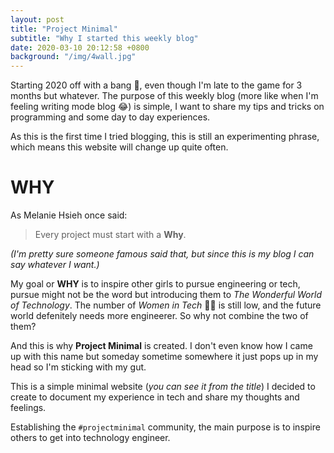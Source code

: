 ```yaml
---
layout: post
title: "Project Minimal"
subtitle: "Why I started this weekly blog"
date: 2020-03-10 20:12:58 +0800
background: "/img/4wall.jpg"
---
```


Starting 2020 off with a bang 🎉, even though I'm late to the game for 3 months but whatever. The purpose of this weekly blog (more like when I'm feeling writing mode blog 😂) is simple, I want to share my tips and tricks on programming and some day to day experiences.

As this is the first time I tried blogging, this is still an experimenting phrase, which means this website will change up quite often. </p>

# WHY

As Melanie Hsieh once said:

> Every project must start with a **Why**.

_(I'm pretty sure someone famous said that, but since this is my blog I can say whatever I want.)_

My goal or **WHY** is to inspire other girls to pursue engineering or tech, pursue might not be the word but introducing them to _The Wonderful World of Technology_. The number of _Women in Tech_ 👩‍💻️ is still low, and the future world defenitely needs more engineerer. So why not combine the two of them?

And this is why **Project Minimal** is created. I don't even know how I came up with this name but someday sometime somewhere it just pops up in my head so I'm sticking with my gut.

This is a simple minimal website (_you can see it from the title_) I decided to create to document my experience in tech and share my thoughts and feelings.

Establishing the `#projectminimal` community, the main purpose is to inspire others to get into technology engineer.
